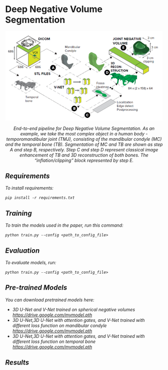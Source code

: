 # Deep Negative Volume Segmentation

<p align="center">
<img src="./img/pipeline.PNG" alt>

</p>
<p align="center">
<em>End-to-end pipeline for Deep Negative Volume Segmentation. As an example, we take the most complex object in a human body - temporomandibular joint (TMJ), consisting of the mandibular condyle (MC) and the temporal bone (TB).
Segmentation of MC and TB are shown as step A and step B, respectively. Step C and step D represent classical image
enhancement of TB and 3D reconstruction of both bones. The “inflation/clipping” block represented by step E.
</p>

## Requirements

To install requirements:

```setup
pip install -r requirements.txt
```
## Training

To train the models used in the paper, run this command:

```train
python train.py --config <path_to_config_file>
```

## Evaluation

To evaluate models, run:

```eval
python train.py --config <path_to_config_file>
```

## Pre-trained Models

You can download pretrained models here:

- 3D U-Net and V-Net trained on spherical negative volumes https://drive.google.com/mymodel.pth 
- 3D U-Net,3D U-Net with attention gates, and V-Net trained with different loss function on mandibular condyle https://drive.google.com/mymodel.pth 
- 3D U-Net,3D U-Net with attention gates, and V-Net trained with different loss function on temporal bone https://drive.google.com/mymodel.pth 

## Results


